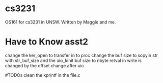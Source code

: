 # cs3231
OS161 for cs3231 in UNSW. Written by Maggie and me.

# Have to Know asst2
change the ker_open to transfer in to proc
change the buf size to sopyin str with str_buf_size and the uio_kinit buf size to nbyte
retval in write is changed by the offset change after uio

#TODOs
clean the kprintf in the file.c
